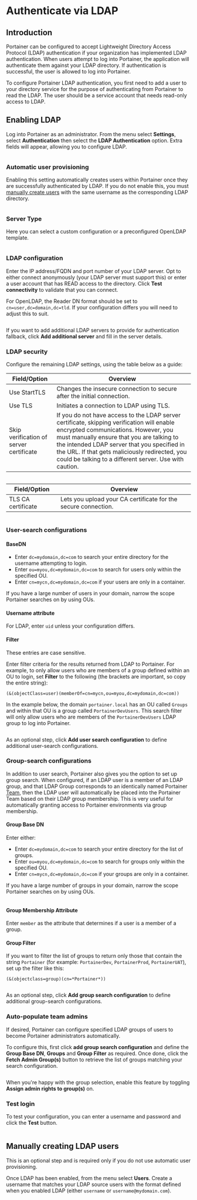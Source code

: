# Authenticate via LDAP

## Introduction

Portainer can be configured to accept Lightweight Directory Access Protocol (LDAP) authentication if your organization has implemented LDAP authentication. When users attempt to log into Portainer, the application will authenticate them against your LDAP directory. If authentication is successful, the user is allowed to log into Portainer.

To configure Portainer LDAP authentication, you first need to add a user to your directory service for the purpose of authenticating from Portainer to read the LDAP. The user should be a service account that needs read-only access to LDAP.

## Enabling LDAP

Log into Portainer as an administrator. From the menu select **Settings**, select **Authentication** then select the **LDAP Authentication** option. Extra fields will appear, allowing you to configure LDAP.

<figure><img src="../../../.gitbook/assets/2.15-settings-authentication-ldap.gif" alt=""><figcaption></figcaption></figure>

### Automatic user provisioning

Enabling this setting automatically creates users within Portainer once they are successfully authenticated by LDAP. If you do not enable this, you must [manually create users](ldap.md#manually-creating-ldap-users) with the same username as the corresponding LDAP directory.

<figure><img src="../../../.gitbook/assets/2.15-settings-authentication-ldap-auto.png" alt=""><figcaption></figcaption></figure>

### Server Type

Here you can select a custom configuration or a preconfigured OpenLDAP template.

<figure><img src="../../../.gitbook/assets/2.15-settings-authentication-ldap-type.png" alt=""><figcaption></figcaption></figure>

### LDAP configuration

Enter the IP address/FQDN and port number of your LDAP server. Opt to either connect anonymously (your LDAP server must support this) or enter a user account that has READ access to the directory. Click **Test connectivity** to validate that you can connect.


For OpenLDAP, the Reader DN format should be set to `cn=user,dc=domain,dc=tld`. If your configuration differs you will need to adjust this to suit.


<figure><img src="../../../.gitbook/assets/2.15-settings-authentication-ldap-config.png" alt=""><figcaption></figcaption></figure>

If you want to add additional LDAP servers to provide for authentication fallback, click **Add additional server** and fill in the server details.

### LDAP security

Configure the remaining LDAP settings, using the table below as a guide:

| Field/Option                            | Overview                                                                                                                                                                                                                                                                                                                                   |
| --------------------------------------- | ------------------------------------------------------------------------------------------------------------------------------------------------------------------------------------------------------------------------------------------------------------------------------------------------------------------------------------------ |
| Use StartTLS                            | Changes the insecure connection to secure after the initial connection.                                                                                                                                                                                                                                                                    |
| Use TLS                                 | Initiates a connection to LDAP using TLS.                                                                                                                                                                                                                                                                                                  |
| Skip verification of server certificate | If you do not have access to the LDAP server certificate, skipping verification will enable encrypted communications. However, you must manually ensure that you are talking to the intended LDAP server that you specified in the URL. If that gets maliciously redirected, you could be talking to a different server. Use with caution. |

<figure><img src="../../../.gitbook/assets/2.15-settings-authentication-ldap-security.png" alt=""><figcaption></figcaption></figure>

| Field/Option       | Overview                                                       |
| ------------------ | -------------------------------------------------------------- |
| TLS CA certificate | Lets you upload your CA certificate for the secure connection. |

<figure><img src="../../../.gitbook/assets/2.15-settings-authentication-ldap-security-tls.png" alt=""><figcaption></figcaption></figure>

### User-search configurations

#### BaseDN

* Enter `dc=mydomain,dc=com` to search your entire directory for the username attempting to login.
* Enter `ou=myou,dc=mydomain,dc=com` to search for users only within the specified OU.
* Enter `cn=mycn,dc=mydomain,dc=com` if your users are only in a container.

If you have a large number of users in your domain, narrow the scope Portainer searches on by using OUs.

#### Username attribute

For LDAP, enter `uid` unless your configuration differs.

#### Filter


These entries are case sensitive.


Enter filter criteria for the results returned from LDAP to Portainer. For example, to only allow users who are members of a group defined within an OU to login, set **Filter** to the following (the brackets are important, so copy the entire string):

```
(&(objectClass=user)(memberOf=cn=mycn,ou=myou,dc=mydomain,dc=com))
```

In the example below, the domain `portainer.local` has an OU called `Groups` and within that OU is a group called `PortainerDevUsers`. This search filter will only allow users who are members of the `PortainerDevUsers` LDAP group to log into Portainer.

<figure><img src="../../../.gitbook/assets/2.15-settings-authentication-ldap-usersearch.png" alt=""><figcaption></figcaption></figure>

As an optional step, click **Add user search configuration** to define additional user-search configurations.

### Group-search configurations

In addition to user search, Portainer also gives you the option to set up group search. When configured, if an LDAP user is a member of an LDAP group, and that LDAP Group corresponds to an identically named Portainer [Team](../../user/teams/), then the LDAP user will automatically be placed into the Portainer Team based on their LDAP group membership. This is very useful for automatically granting access to Portainer environments via group membership.

#### Group Base DN

Enter either:

* Enter `dc=mydomain,dc=com` to search your entire directory for the list of groups.
* Enter `ou=myou,dc=mydomain,dc=com` to search for groups only within the specified OU.
* Enter `cn=mycn,dc=mydomain,dc=com` if your groups are only in a container.

If you have a large number of groups in your domain, narrow the scope Portainer searches on by using OUs.

<figure><img src="../../../.gitbook/assets/2.15-settings-authentication-ldap-groupsearch.png" alt=""><figcaption></figcaption></figure>

#### Group Membership Attribute

Enter `member` as the attribute that determines if a user is a member of a group.

#### Group Filter

If you want to filter the list of groups to return only those that contain the string `Portainer` (for example: `PortainerDev`, `PortainerProd`, `PortainerUAT`), set up the filter like this:

```
(&(objectclass=group)(cn=*Portainer*))
```

<figure><img src="../../../.gitbook/assets/2.15-settings-authentication-ldap-groupsearch-filter.png" alt=""><figcaption></figcaption></figure>

As an optional step, click **Add group search configuration** to define additional group-search configurations.

### Auto-populate team admins

If desired, Portainer can configure specified LDAP groups of users to become Portainer administrators automatically.&#x20;

To configure this, first click **add group search configuration** and define the **Group Base DN**, **Groups** and **Group Filter** as required. Once done, click the **Fetch Admin Group(s)** button to retrieve the list of groups matching your search configuration.

<figure><img src="../../../.gitbook/assets/2.15-settings-authentication-ldap-autopop.png" alt=""><figcaption></figcaption></figure>

When you're happy with the group selection, enable this feature by toggling **Assign admin rights to group(s)** on.

### Test login

To test your configuration, you can enter a username and password and click the **Test** button.

<figure><img src="../../../.gitbook/assets/2.15-settings-authentication-ldap-testlogin.png" alt=""><figcaption></figcaption></figure>

## Manually creating LDAP users


This is an optional step and is required only if you do not use automatic user provisioning.


Once LDAP has been enabled, from the menu select **Users**. Create a username that matches your LDAP source users with the format defined when you enabled LDAP (either `username` or `username@mydomain.com`).
